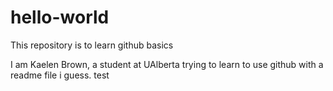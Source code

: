 # hello-world
This repository is to learn github basics

I am Kaelen Brown, a student at UAlberta trying to learn to use github with a readme file i guess.
test
